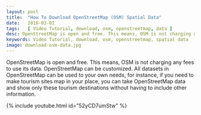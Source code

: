 ```yaml
---
layout: post
title:  "How To Download OpenStreetMap (OSM) Spatial Data"
date:   2018-03-01
tags:   [ Video Tutorial, download, osm, openstreetmap, data ]
desc: OpenStreetMap is open and free. This means, OSM is not charging any fees to use its data. OpenStreetMap can be customized. All datasets in OpenStreetMap can be used to your own needs.
keywords: Video Tutorial, download, osm, openstreetmap, spatial data
image: download-osm-data.jpg
---
```



<p class="intro"><span class="dropcap">O</span>penStreetMap is open and free. This means, OSM is not charging any fees to use its data. OpenStreetMap can be customized. All datasets in OpenStreetMap can be used to your own needs, for instance, if you need to make tourism sites map in your place, you can take OpenStreetMap data and show only these tourism destinations without having to include other information.</p>

{% include youtube.html id="52yCD7umStw" %}
